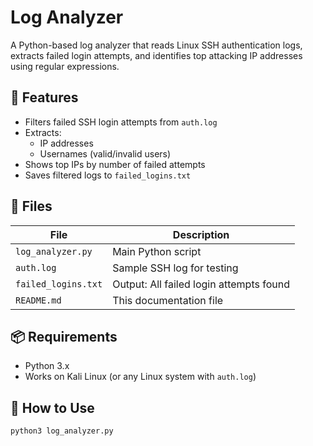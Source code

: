# Log Analyzer 

A Python-based log analyzer that reads Linux SSH authentication logs, extracts failed login attempts, and identifies top attacking IP addresses using regular expressions.

## 🚀 Features

- Filters failed SSH login attempts from `auth.log`
- Extracts:
  - IP addresses
  - Usernames (valid/invalid users)
- Shows top IPs by number of failed attempts
- Saves filtered logs to `failed_logins.txt`

## 📁 Files

| File               | Description                              |
|--------------------|------------------------------------------|
| `log_analyzer.py` | Main Python script                      |
| `auth.log`         | Sample SSH log for testing               |
| `failed_logins.txt`| Output: All failed login attempts found  |
| `README.md`        | This documentation file                  |

## 📦 Requirements

- Python 3.x  
- Works on Kali Linux (or any Linux system with `auth.log`)

## 🧪 How to Use

```bash
python3 log_analyzer.py
